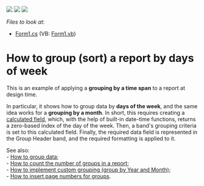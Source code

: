 <!-- default badges list -->
![](https://img.shields.io/endpoint?url=https://codecentral.devexpress.com/api/v1/VersionRange/128601139/12.2.4%2B)
[![](https://img.shields.io/badge/Open_in_DevExpress_Support_Center-FF7200?style=flat-square&logo=DevExpress&logoColor=white)](https://supportcenter.devexpress.com/ticket/details/E1290)
[![](https://img.shields.io/badge/📖_How_to_use_DevExpress_Examples-e9f6fc?style=flat-square)](https://docs.devexpress.com/GeneralInformation/403183)
<!-- default badges end -->
<!-- default file list -->
*Files to look at*:

* [Form1.cs](./CS/GroupByTimeSpan/Form1.cs) (VB: [Form1.vb](./VB/GroupByTimeSpan/Form1.vb))
<!-- default file list end -->
# How to group (sort) a report by days of week


<p>This is an example of applying a <strong>grouping by a time span</strong> to a report at design time.</p><p>In particular, it shows how to group data by <strong>days of the week</strong>, and the same idea works for a <strong>grouping by a month</strong>. In short, this requires creating a  <a href="http://devexpress.com/Help/Content.aspx?help=XtraReports&document=CustomDocument4813.htm">calculated field</a>, which, with the help of built-in date-time functions, returns a zero-based index of the day of the week. Then, a band's grouping criteria is set to this calculated field. Finally, the required data field is represented in the Group Header band, and the required formatting is applied to it.</p><p>See also: <br />
- <a href="https://www.devexpress.com/Support/Center/p/E1650">How to group data</a>;<br />
- <a href="https://www.devexpress.com/Support/Center/p/E1282">How to count the number of groups in a report</a>;<br />
- <a href="https://www.devexpress.com/Support/Center/p/E787">How to implement custom grouping (group by Year and Month)</a>;<br />
- <a href="https://www.devexpress.com/Support/Center/p/E810">How to insert page numbers for groups</a>.</p>

<br/>


